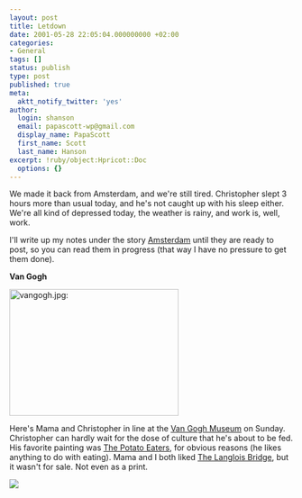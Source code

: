 ```yaml
---
layout: post
title: Letdown
date: 2001-05-28 22:05:04.000000000 +02:00
categories:
- General
tags: []
status: publish
type: post
published: true
meta:
  aktt_notify_twitter: 'yes'
author:
  login: shanson
  email: papascott-wp@gmail.com
  display_name: PapaScott
  first_name: Scott
  last_name: Hanson
excerpt: !ruby/object:Hpricot::Doc
  options: {}
---
```

<p>We made it back from Amsterdam, and we're still tired. Christopher slept 3 hours more than usual today, and he's not caught up with his sleep either. We're all kind of depressed today, the weather is rainy, and work is, well, work.</p>
<p>I'll write up my notes under the story <a href="http://shanson.editthispage.com/stories/storyReader$600">Amsterdam</a> until they are ready to post, so you can read them in progress (that way I have no pressure to get them done). </p>
<p><b>Van Gogh</b></p>
<p><img src="http://www.papascott.de/wordpress/wp-content/uploads/2001/05/vangogh.jpg" height="225" width="300" border="0" alt="vangogh.jpg: " /></p>
<p>Here's Mama and Christopher in line at the <a href="http://www.vangoghmuseum.nl/">Van Gogh Museum</a> on Sunday. Christopher can hardly wait for the dose of culture that he's about to be fed. His favorite painting was <a href="http://www.vangoghmuseum.nl/collection/catalog/vglpainting.asp?ARTID=1&LANGID=0&SEL=1&PERIOD=1&SORT=NaN">The Potato Eaters</a>, for obvious reasons (he likes anything to do with eating). Mama and I both liked <a href="http://www.vangoghmuseum.nl/collection/catalog/vglpainting.asp?ARTID=86&LANGID=0&SEL=1&PERIOD=3&SORT=NaN">The Langlois Bridge</a>, but it wasn't for sale. Not even as a print. </p>
<p><img src="http://www.vangoghmuseum.nl/collection/catalog/smallpaintings/12_S027V.jpg" /></p>

